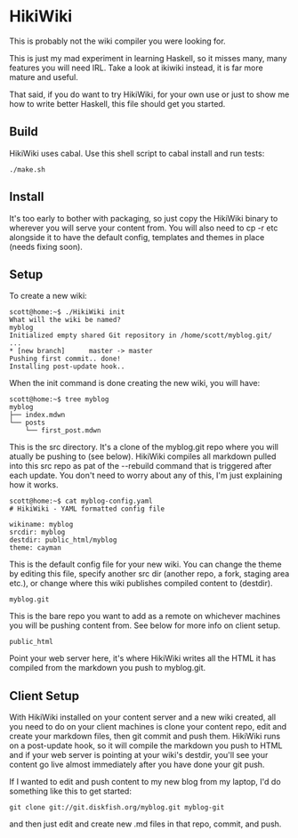 # HikiWiki

This is probably not the wiki compiler you were looking for.

This is just my mad experiment in learning Haskell, so it misses many, many
features you will need IRL. Take a look at ikiwiki instead, it is far more
mature and useful.

That said, if you do want to try HikiWiki, for your own use or just to show
me how to write better Haskell, this file should get you started.

## Build

HikiWiki uses cabal. Use this shell script to cabal install and run tests:

    ./make.sh

## Install

It's too early to bother with packaging, so just copy the HikiWiki binary to
wherever you will serve your content from. You will also need to cp -r etc
alongside it to have the default config, templates and themes in place (needs
fixing soon).

## Setup

To create a new wiki:

```
scott@home:~$ ./HikiWiki init
What will the wiki be named?
myblog              
Initialized empty shared Git repository in /home/scott/myblog.git/
...
* [new branch]      master -> master
Pushing first commit.. done!
Installing post-update hook..
```

When the init command is done creating the new wiki, you will have:

```
scott@home:~$ tree myblog
myblog
├── index.mdwn
└── posts
    └── first_post.mdwn
```

This is the src directory. It's a clone of the myblog.git repo where you
will atually be pushing to (see below). HikiWiki compiles all markdown pulled
into this src repo as pat of the --rebuild command that is triggered after
each update. You don't need to worry about any of this, I'm just explaining
how it works.

```
scott@home:~$ cat myblog-config.yaml
# HikiWiki - YAML formatted config file

wikiname: myblog
srcdir: myblog
destdir: public_html/myblog
theme: cayman
```

This is the default config file for your new wiki. You can change the theme
by editing this file, specify another src dir (another repo, a fork, staging
area etc.), or change where this wiki publishes compiled content to (destdir).

```
myblog.git
```

This is the bare repo you want to add as a remote on whichever machines you
will be pushing content from. See below for more info on client setup.

```
public_html
```

Point your web server here, it's where HikiWiki writes all the HTML it has
compiled from the markdown you push to myblog.git.

## Client Setup

With HikiWiki installed on your content server and a new wiki created, all you
need to do on your client machines is clone your content repo, edit and create
your markdown files, then git commit and push them. HikiWiki runs on a
post-update hook, so it will compile the markdown you push to HTML and if your
web server is pointing at your wiki's destdir, you'll see your content go live
almost immediately after you have done your git push.

If I wanted to edit and push content to my new blog from my laptop, I'd do
something like this to get started:

```
git clone git://git.diskfish.org/myblog.git myblog-git
```

and then just edit and create new .md files in that repo, commit, and push.
